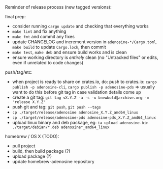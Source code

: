
Reminder of release process (new tagged versions):

final prep:
- consider running `cargo update` and checking that everything works
- `make lint` and fix anything
- `make fmt` and commit any fixes
- update CHANGELOG and increment version in `adenosine-*/Cargo.toml`. `make build` to
  update `Cargo.lock`, then commit
- `make test`, `make deb` and ensure build works and is clean
- ensure working directory is *entirely* clean (no "Untracked files" or edits,
  even if unrelated to code changes)

push/tag/etc:
- when project is ready to share on crates.io, do: push to crates.io: `cargo publish -p adenosine-cli`, `cargo publish -p adenosine-pds`
    => usually want to do this before git tag in case validation details come up
- create a git tag: `git tag vX.Y.Z -a -s -u bnewbold@archive.org -m "release X.Y.Z"`
- push git and tag: `git push`, `git push --tags`
- `cp ./target/release/adenosine adenosine_X.Y.Z_amd64_linux`
- `cp ./target/release/adenosine-pds adenosine-pds_X.Y.Z_amd64_linux`
- upload linux binary and deb package, eg: `ia upload adenosine-bin ./target/debian/*.deb adenosine*_amd64_linux`

homebrew / OS X (TODO):
- pull project
- build, then build package (?)
- upload package (?)
- update homebrew-adenosine repository
